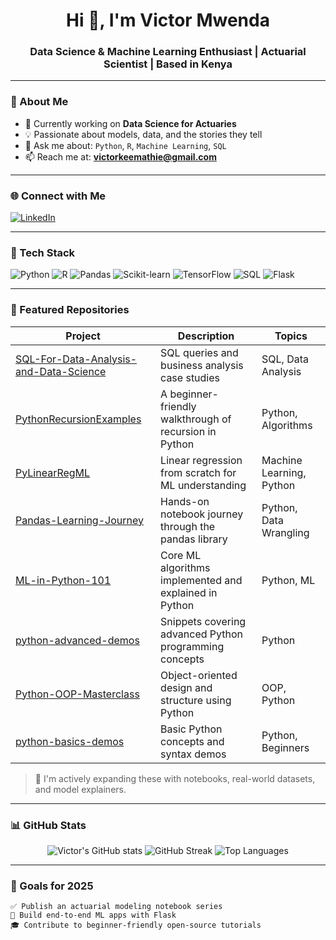 <h1 align="center">Hi 👋, I'm Victor Mwenda</h1>
<h3 align="center">Data Science & Machine Learning Enthusiast | Actuarial Scientist | Based in Kenya</h3>




---

### 🚀 About Me

- 🔭 Currently working on **Data Science for Actuaries**
- 💡 Passionate about models, data, and the stories they tell
- 💬 Ask me about: `Python`, `R`, `Machine Learning`, `SQL`
- 📫 Reach me at: **victorkeemathie@gmail.com**

---

### 🌐 Connect with Me

[![LinkedIn](https://img.shields.io/badge/LinkedIn-Connect-blue?logo=linkedin)](https://linkedin.com/in/victormkimathi)

---

### 🧰 Tech Stack

![Python](https://img.shields.io/badge/-Python-333?logo=python)
![R](https://img.shields.io/badge/-R-276DC3?logo=r)
![Pandas](https://img.shields.io/badge/-Pandas-150458?logo=pandas)
![Scikit-learn](https://img.shields.io/badge/-Scikit--Learn-F7931E?logo=scikit-learn)
![TensorFlow](https://img.shields.io/badge/-TensorFlow-FF6F00?logo=tensorflow)
![SQL](https://img.shields.io/badge/-SQL-4479A1?logo=mysql)
![Flask](https://img.shields.io/badge/-Flask-000?logo=flask)

---

### 📁 Featured Repositories

| Project | Description | Topics |
|--------|-------------|--------|
| [SQL-For-Data-Analysis-and-Data-Science](https://github.com/Victorkeemathie/SQL-For-Data-Analysis-and-Data-Science) | SQL queries and business analysis case studies | SQL, Data Analysis |
| [PythonRecursionExamples](https://github.com/Victorkeemathie/PythonRecursionExamples) | A beginner-friendly walkthrough of recursion in Python | Python, Algorithms |
| [PyLinearRegML](https://github.com/Victorkeemathie/PyLinearRegML) | Linear regression from scratch for ML understanding | Machine Learning, Python |
| [Pandas-Learning-Journey](https://github.com/Victorkeemathie/Pandas-Learning-Journey) | Hands-on notebook journey through the pandas library | Python, Data Wrangling |
| [ML-in-Python-101](https://github.com/Victorkeemathie/ML-in-Python-101) | Core ML algorithms implemented and explained in Python | Python, ML |
| [python-advanced-demos](https://github.com/Victorkeemathie/python-advanced-demos) | Snippets covering advanced Python programming concepts | Python |
| [Python-OOP-Masterclass](https://github.com/Victorkeemathie/Python-OOP-Masterclass) | Object-oriented design and structure using Python | OOP, Python |
| [python-basics-demos](https://github.com/Victorkeemathie/python-basics-demos) | Basic Python concepts and syntax demos | Python, Beginners |

> 🎯 I'm actively expanding these with notebooks, real-world datasets, and model explainers.

---

### 📊 GitHub Stats

<p align="center">
  <img src="https://github-readme-stats.vercel.app/api?username=victorkeemathie&show_icons=true&theme=tokyonight" alt="Victor's GitHub stats" />
  <img src="https://github-readme-streak-stats.herokuapp.com/?user=victorkeemathie&theme=tokyonight" alt="GitHub Streak" />
  <img src="https://github-readme-stats.vercel.app/api/top-langs/?username=victorkeemathie&layout=compact&theme=tokyonight" alt="Top Languages" />
</p>

---

### 🎯 Goals for 2025

```text
✅ Publish an actuarial modeling notebook series
🔧 Build end-to-end ML apps with Flask
🎓 Contribute to beginner-friendly open-source tutorials
